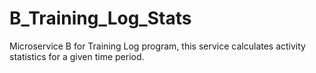 # B_Training_Log_Stats
Microservice B for Training Log program, this service calculates activity statistics for a given time period.
